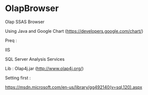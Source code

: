 # OlapBrowser
Olap SSAS Browser 

Using Java and Google Chart (https://developers.google.com/chart/)

Preq :

IIS

SQL Server Analysis Services

Lib :
Olap4j.jar (http://www.olap4j.org/)

Setting first :

https://msdn.microsoft.com/en-us/library/gg492140(v=sql.120).aspx
